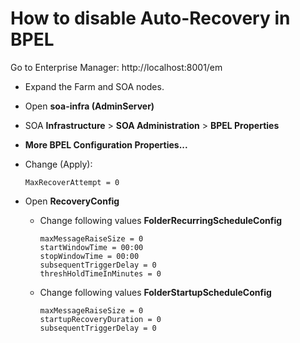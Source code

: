 # How to disable Auto-Recovery in BPEL


Go to Enterprise Manager:
http://localhost:8001/em

- Expand the Farm and SOA nodes.

- Open **soa-infra (AdminServer)**

- SOA **Infrastructure** > **SOA Administration** > **BPEL Properties**

- **More BPEL Configuration Properties...**

- Change (Apply):

    ```Properties
    MaxRecoverAttempt = 0
    ```
	
- Open **RecoveryConfig**

    - Change following values **FolderRecurringScheduleConfig**

        ```Properties
        maxMessageRaiseSize = 0 
        startWindowTime = 00:00 
        stopWindowTime = 00:00
        subsequentTriggerDelay = 0
        threshHoldTimeInMinutes = 0
        ```

    - Change following values **FolderStartupScheduleConfig**

        ```Properties
        maxMessageRaiseSize = 0
        startupRecoveryDuration = 0
        subsequentTriggerDelay = 0
        ```
